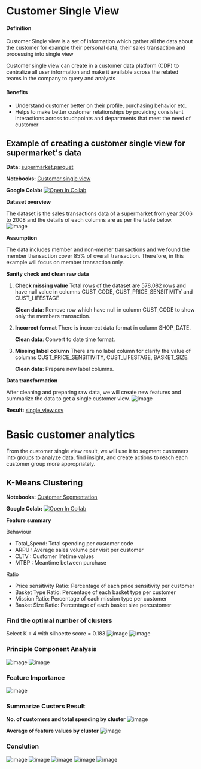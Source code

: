 # Customer Single View

#### Definition

Customer Single view is a set of information which gather all the data about the customer for example their personal data, their sales transaction and processing into single view

Customer single view can create in a customer data platform (CDP) to centralize all user information and make it available across the related teams in the company to query and analysts

#### Benefits
- Understand customer better on their profile, purchasing behavior etc. 
- Helps to make better customer relationships by providing consistent interactions across touchpoints and departments that meet the need of customer

## Example of creating a customer single view for supermarket's data

**Data:** [supermarket.parquet](./supermarket.parquet)

**Notebooks:** [Customer single view](./MADT8101_Customer_single_view.ipynb)

**Google Colab:** [![Open In Collab](https://colab.research.google.com/assets/colab-badge.svg)](https://colab.research.google.com/github/AsmaMora/MADT8101/blob/main/1.Customer_single_view&Basic_customer_anlytics/MADT8101_Customer_single_view.ipynb)

**Dataset overview**

The dataset is the sales transactions data of a supermarket from year 2006 to 2008 and the details of each columns are as per the table below.
![image](https://github.com/AsmaMora/MADT8101/assets/132048257/22570d7d-0f02-4c24-b370-a3a343ec3f5e)


**Assumption**

The data includes member and non-memer transactions and we found the member thansaction cover 85% of overall transaction. Therefore, in this example will focus on member transaction only.

**Sanity check and clean raw data**

 1. **Check missing value** Total rows of the dataset are 578,082 rows and have null value in columns CUST_CODE, CUST_PRICE_SENSITIVITY and CUST_LIFESTAGE

    **Clean data**: Remove row which have null in column CUST_CODE to show only the members transaction.

2. **Incorrect format** There is incorrect data format in column SHOP_DATE.

   **Clean data**: Convert to date time format.

3. **Missing label column** There are no label column for clarify the value of columns CUST_PRICE_SENSITIVITY, CUST_LIFESTAGE, BASKET_SIZE.

   **Clean data**: Prepare new label columns.

**Data transformation**

After cleaning and preparing raw data, we will create new features and summarize the data to get a single customer view.
![image](https://github.com/AsmaMora/MADT8101/assets/132048257/1a08f5fa-b31c-4184-8e7b-01fdba321f08)


**Result:** [single_view.csv](./Customer_Single_View_result.csv)

# Basic customer analytics

From the customer single view result, we will use it to segment customers into groups to analyze data, find insight, and create actions to reach each customer group more appropriately.

## K-Means Clustering

**Notebooks:** [Customer Segmentation](./MADT8101_Basic_Customer_Analytics.ipynb)

**Google Colab:** [![Open In Collab](https://colab.research.google.com/assets/colab-badge.svg)](https://colab.research.google.com/github/AsmaMora/MADT8101/blob/main/1.Customer_single_view&Basic_customer_anlytics/MADT8101_Basic_Customer_Analytics.ipynb)

**Feature summary**

Behaviour

* Total_Spend: Total spending per customer code
* ARPU : Average sales volume per visit per customer
* CLTV : Customer lifetime values
* MTBP : Meantime between purchase 

Ratio
* Price sensitivity Ratio: Percentage of each price sensitivity per customer
* Basket Type Ratio: Percentage of each basket type per customer
* Mission Ratio: Percentage of each mission type per customer
* Basket Size Ratio: Percentage of each basket size percustomer

### Find the optimal number of clusters

Select K = 4 with silhoette score = 0.183
![image](https://github.com/AsmaMora/MADT8101/assets/132048257/4bd4bc3d-4903-4f65-8fe7-76eb8bfa1f90)
![image](https://github.com/AsmaMora/MADT8101/assets/132048257/a8fc6eca-d5dd-4c43-82e4-a5462838bb24)

### Principle Component Analysis
![image](https://github.com/AsmaMora/MADT8101/assets/132048257/5f8423ce-b3f0-4b32-a665-625e9aa48834)
![image](https://github.com/AsmaMora/MADT8101/assets/132048257/2d11f10a-f463-4821-917e-a72c7d770671)

### Feature Importance
![image](https://github.com/AsmaMora/MADT8101/assets/132048257/695f1008-782e-4ea0-bb78-04d84bfe7b0d)

### Summarize Custers Result

**No. of customers and total spending by cluster**
![image](https://github.com/AsmaMora/MADT8101/assets/132048257/3d93df36-44a6-4caf-81b9-d7922e66e4d5)

**Average of feature values by cluster**
![image](https://github.com/AsmaMora/MADT8101/assets/132048257/1d29bfeb-400d-4962-96c7-ecfc463dd724)

### Conclution
![image](https://github.com/AsmaMora/MADT8101/assets/132048257/33f8571d-9236-44d1-91d9-4020387941fd)
![image](https://github.com/AsmaMora/MADT8101/assets/132048257/a1b5f409-7cd0-4c4f-91b3-9c1c03e274c2)
![image](https://github.com/AsmaMora/MADT8101/assets/132048257/48d36558-e000-45f0-ab25-c59bf169b659)
![image](https://github.com/AsmaMora/MADT8101/assets/132048257/267ba30d-d8ea-4dcc-978a-20a66bc6bdd5)
![image](https://github.com/AsmaMora/MADT8101/assets/132048257/eef812e5-3eea-4a07-bc91-a369c02a4948)
